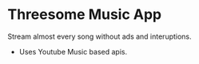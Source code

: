 # Threesome Music App
Stream almost every song without ads and interuptions.

- Uses Youtube Music based apis.
